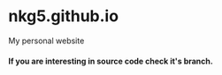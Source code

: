 # nkg5.github.io
My personal website

#### If you are interesting in source code check it's branch.
